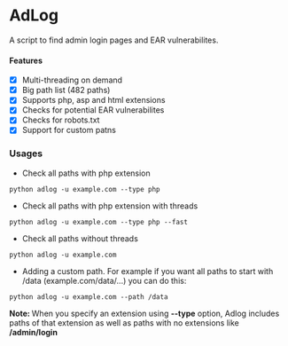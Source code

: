 # AdLog
A script to find admin login pages and EAR vulnerabilites.

#### Features
- [x] Multi-threading on demand
- [x] Big path list (482 paths)
- [x] Supports php, asp and html extensions
- [x] Checks for potential EAR vulnerabilites
- [x] Checks for robots.txt
- [x] Support for custom patns

### Usages
- Check all paths with php extension
```
python adlog -u example.com --type php
```
- Check all paths with php extension with threads
```
python adlog -u example.com --type php --fast
```
- Check all paths without threads
```
python adlog -u example.com
```
- Adding a custom path. For example if you want all paths to start with /data (example.com/data/...) you can do this:
```
python adlog -u example.com --path /data
```
<b>Note: </b> When you specify an extension using <b>--type</b> option, Adlog includes paths of that extension as well as paths with no extensions like <b>/admin/login</b>

